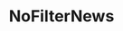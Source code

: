 ---
title: NoFilterNews
crosslinks:
- autotldr
- me_irl
- rageagainstthetoupee
- EndlessWar
- Blackfellas
- niceguys
- worldnews
- collapse
- television
- BetoORourke
- BenJealous
- fidgetspin
- nytimes
- nyc
- undelete
---